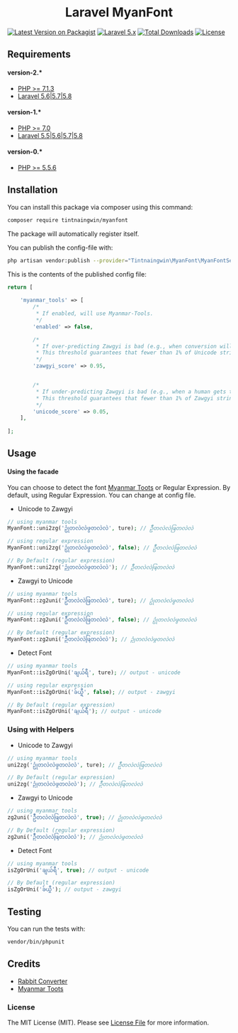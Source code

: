 <h1 align="center">Laravel MyanFont</h1>

[![Latest Version on Packagist](https://img.shields.io/packagist/v/tintnaingwin/myanfont.svg)](https://packagist.org/packages/tintnaingwin/myanfont)
[![Laravel 5.x](https://img.shields.io/badge/Laravel-5.x-red.svg)](http://laravel.com)
[![Total Downloads](https://poser.pugx.org/tintnaingwin/myanfont/downloads)](https://packagist.org/packages/tintnaingwin/myanfont)
[![License](https://img.shields.io/github/license/mashape/apistatus.svg)](https://packagist.org/packages/tintnaingwin/myanfont)
## Requirements

#### version-2.*
- [PHP >= 7.1.3](http://php.net/)
- [Laravel 5.6|5.7|5.8](https://github.com/laravel/framework)

#### version-1.*
- [PHP >= 7.0](http://php.net/)
- [Laravel 5.5|5.6|5.7|5.8](https://github.com/laravel/framework)

#### version-0.*
- [PHP >= 5.5.6](http://php.net/)

## Installation
You can install this package via composer using this command:

```bash
composer require tintnaingwin/myanfont
```
The package will automatically register itself.

You can publish the config-file with:

```bash
php artisan vendor:publish --provider="Tintnaingwin\MyanFont\MyanFontServiceProvider"
```

This is the contents of the published config file:
```php
return [
    
    'myanmar_tools' => [
        /*
         * If enabled, will use Myanmar-Tools.
         */
        'enabled' => false,

        /*
         * If over-predicting Zawgyi is bad (e.g., when conversion will take place automatically), set a high threshold like 0.95.
         * This threshold guarantees that fewer than 1% of Unicode strings will be wrongly flagged.
         */
        'zawgyi_score' => 0.95,


        /*
         * If under-predicting Zawgyi is bad (e.g., when a human gets to evaluate the result), set a low threshold like 0.05.
         * This threshold guarantees that fewer than 1% of Zawgyi strings will go undetected.
         */
        'unicode_score' => 0.05,
    ],
    
];

```

## Usage
#### Using the facade

You can choose to detect the font [Myanmar Toots](https://github.com/googlei18n/myanmar-tools/tree/master/clients/php) or Regular Expression.
 By default, using Regular Expression. You can change at config file.
 
- Unicode to Zawgyi

```php
// using myanmar tools
MyanFont::uni2zg('ဥုံတလဲလဲဖွတလဲလဲ', ture); // ဥဳံတလဲလဲဖြတလဲလဲ

// using regular expression
MyanFont::uni2zg('ဥုံတလဲလဲဖွတလဲလဲ', false); // ဥဳံတလဲလဲဖြတလဲလဲ

// By Default (regular expression)
MyanFont::uni2zg('ဥုံတလဲလဲဖွတလဲလဲ'); // ဥဳံတလဲလဲဖြတလဲလဲ
```

- Zawgyi to Unicode

```php
// using myanmar tools
MyanFont::zg2uni('ဥဳံတလဲလဲဖြတလဲလဲ', ture); // ဥုံတလဲလဲဖွတလဲလဲ

// using regular expression
MyanFont::zg2uni('ဥဳံတလဲလဲဖြတလဲလဲ', false); // ဥုံတလဲလဲဖွတလဲလဲ

// By Default (regular expression)
MyanFont::zg2uni('ဥဳံတလဲလဲဖြတလဲလဲ'); // ဥုံတလဲလဲဖွတလဲလဲ
```
- Detect Font

```php
// using myanmar tools
MyanFont::isZgOrUni('ချယ်ရီ', ture); // output - unicode

// using regular expression
MyanFont::isZgOrUni('ခ်ယ္ရီ', false); // output - zawgyi

// By Default (regular expression)
MyanFont::isZgOrUni('ချယ်ရီ'); // output - unicode
```

### Using with Helpers

- Unicode to Zawgyi
```php
// using myanmar tools
uni2zg('ဥုံတလဲလဲဖွတလဲလဲ', ture); // ဥဳံတလဲလဲဖြတလဲလဲ

// By Default (regular expression)
uni2zg('ဥုံတလဲလဲဖွတလဲလဲ'); // ဥဳံတလဲလဲဖြတလဲလဲ
```

- Zawgyi to Unicode
```php
// using myanmar tools
zg2uni('ဥဳံတလဲလဲဖြတလဲလဲ', true); // ဥုံတလဲလဲဖွတလဲလဲ

// By Default (regular expression)
zg2uni('ဥဳံတလဲလဲဖြတလဲလဲ'); // ဥုံတလဲလဲဖွတလဲလဲ
```

- Detect Font
```php
// using myanmar tools
isZgOrUni('ချယ်ရီ', true); // output - unicode

// By Default (regular expression)
isZgOrUni('ခ်ယ္ရီ'); // output - zawgyi
```

## Testing

You can run the tests with:

```bash
vendor/bin/phpunit
```

## Credits
- [Rabbit Converter](https://github.com/Rabbit-Converter/Rabbit-PHP)
- [Myanmar Toots](https://github.com/googlei18n/myanmar-tools/tree/master/clients/php)

### License

The MIT License (MIT). Please see [License File](https://github.com/tintnaingwinn/email-checker/blob/master/LICENSE.txt) for more information.
